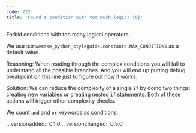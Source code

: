 ```yaml
---
code: 222
title: 'Found a condition with too much logic: {0}'
---
```



Forbid conditions with too many logical operators.

We use :str:`wemake_python_styleguide.constants.MAX_CONDITIONS`
as a default value.

Reasoning:
    When reading through the complex conditions you will fail
    to understand all the possible branches. And you will end up putting
    debug breakpoint on this line just to figure out how it works.

Solution:
    We can reduce the complexity of a single ``if`` by doing two things:
    creating new variables or creating nested ``if`` statements.
    Both of these actions will trigger other complexity checks.

We count ``and`` and ``or`` keywords as conditions.

.. versionadded:: 0.1.0
.. versionchanged:: 0.5.0